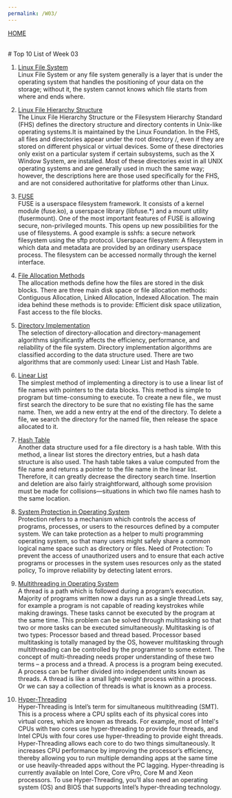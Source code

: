 ```yaml
---
permalink: /W03/
---
```

[HOME](../)

<br>
# Top 10 List of Week 03

1. [Linux File System](https://likegeeks.com/linux-file-system/) <br>
Linux File System or any file system generally is a layer that is under the operating system that handles the positioning of your data on the storage; without it, the system cannot knows which file starts from where and ends where.

2. [Linux File Hierarchy Structure](https://www.geeksforgeeks.org/linux-file-hierarchy-structure/)<br>
The Linux File Hierarchy Structure or the Filesystem Hierarchy Standard (FHS) defines the directory structure and directory contents in Unix-like operating systems.It is maintained by the Linux Foundation.
In the FHS, all files and directories appear under the root directory /, even if they are stored on different physical or virtual devices.
Some of these directories only exist on a particular system if certain subsystems, such as the X Window System, are installed.
Most of these directories exist in all UNIX operating systems and are generally used in much the same way; however, the descriptions here are those used specifically for the FHS, and are not considered authoritative for platforms other than Linux.

3. [FUSE](https://www.kernel.org/doc/html/latest/filesystems/fuse.html)<br>
FUSE is a userspace filesystem framework. It consists of a kernel module (fuse.ko), a userspace library (libfuse.*) and a mount utility (fusermount). One of the most important features of FUSE is allowing secure, non-privileged mounts. This opens up new possibilities for the use of filesystems. A good example is sshfs: a secure network filesystem using the sftp protocol. Userspace filesystem: A filesystem in which data and metadata are provided by an ordinary userspace process. The filesystem can be accessed normally through the kernel interface.

4. [File Allocation Methods](https://www.geeksforgeeks.org/file-allocation-methods/)<br>
The allocation methods define how the files are stored in the disk blocks. There are three main disk space or file allocation methods: Contiguous Allocation, Linked Allocation, Indexed Allocation. The main idea behind these methods is to provide: Efficient disk space utilization, Fast access to the file blocks.

5. [Directory Implementation](https://padakuu.com/article/93-directory-implementation)<br>
The selection of directory-allocation and directory-management algorithms significantly affects the efficiency, performance, and reliability of the file system. Directory implementation algorithms are classified according to the data structure used. There are two algorithms that are commonly used: Linear List and Hash Table.

6. [Linear List](https://padakuu.com/article/93-directory-implementation)<br>
The simplest method of implementing a directory is to use a linear list of file names with pointers to the data blocks. This method is simple to program but time-consuming to execute. To create a new file., we must first search the directory to be sure that no existing file has the same name. Then, we add a new entry at the end of the directory. To delete a file, we search the directory for the named file, then release the space allocated to it.

7. [Hash Table](https://padakuu.com/article/93-directory-implementation)<br>
Another data structure used for a file directory is a hash table. With this method, a linear list stores the directory entries, but a hash data structure is also used. The hash table takes a value computed from the file name and returns a pointer to the file name in the linear list. Therefore, it can greatly decrease the directory search time. Insertion and deletion are also fairly straightforward, although some provision must be made for collisions—situations in which two file names hash to the same location.

8. [System Protection in Operating System](https://www.geeksforgeeks.org/system-protection-in-operating-system/?ref=rp)<br>
Protection refers to a mechanism which controls the access of programs, processes, or users to the resources defined by a computer system. We can take protection as a helper to multi programming operating system, so that many users might safely share a common logical name space such as directory or files.
Need of Protection: To prevent the access of unauthorized users and to ensure that each active programs or processes in the system uses resources only as the stated policy, To improve reliability by detecting latent errors.

9. [Multithreading in Operating System](https://www.geeksforgeeks.org/multithreading-in-operating-system/)<br>
A thread is a path which is followed during a program’s execution. Majority of programs written now a days run as a single thread.Lets say, for example a program is not capable of reading keystrokes while making drawings. These tasks cannot be executed by the program at the same time. This problem can be solved through multitasking so that two or more tasks can be executed simultaneously.
Multitasking is of two types: Processor based and thread based. Processor based multitasking is totally managed by the OS, however multitasking through multithreading can be controlled by the programmer to some extent.
The concept of multi-threading needs proper understanding of these two terms – a process and a thread. A process is a program being executed. A process can be further divided into independent units known as threads.
A thread is like a small light-weight process within a process. Or we can say a collection of threads is what is known as a process.

10. [Hyper-Threading](https://www.tomshardware.com/reviews/hyper-threading-intel-definition,5746.html)<br>
Hyper-Threading is Intel’s term for simultaneous multithreading (SMT). This is a process where a CPU splits each of its physical cores into virtual cores, which are known as threads. For example, most of Intel's CPUs with two cores use hyper-threading to provide four threads, and Intel CPUs with four cores use hyper-threading to provide eight threads.
Hyper-Threading allows each core to do two things simultaneously. It increases CPU performance by improving the processor’s efficiency, thereby allowing you to run multiple demanding apps at the same time or use heavily-threaded apps without the PC lagging.
Hyper-threading is currently available on Intel Core, Core vPro, Core M and Xeon processors. To use Hyper-Threading, you’ll also need an operating system (OS) and BIOS that supports Intel’s hyper-threading technology.
